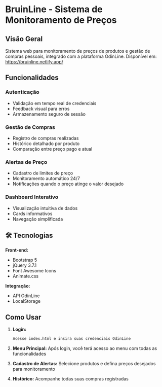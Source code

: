 # BruinLine - Sistema de Monitoramento de Preços

## Visão Geral
Sistema web para monitoramento de preços de produtos e gestão de compras pessoais, integrado com a plataforma OdinLine.
Disponível em: https://bruinline.netlify.app/

## Funcionalidades

### Autenticação
- Validação em tempo real de credenciais
- Feedback visual para erros
- Armazenamento seguro de sessão

### Gestão de Compras
- Registro de compras realizadas
- Histórico detalhado por produto
- Comparação entre preço pago e atual

### Alertas de Preço
- Cadastro de limites de preço
- Monitoramento automático 24/7
- Notificações quando o preço atinge o valor desejado

### Dashboard Interativo
- Visualização intuitiva de dados
- Cards informativos
- Navegação simplificada

## 🛠 Tecnologias

**Front-end:**
- Bootstrap 5
- jQuery 3.7.1
- Font Awesome Icons
- Animate.css

**Integração:**
- API OdinLine
- LocalStorage

## Como Usar

1. **Login:**
   ```bash
   Acesse index.html e insira suas credenciais OdinLine

2. **Menu Principal:**
    Após login, você terá acesso ao menu com todas as funcionalidades
    
3. **Cadastro de Alertas:**
    Selecione produtos e defina preços desejados para monitoramento

4. **Histórico:**
    Acompanhe todas suas compras registradas

